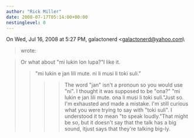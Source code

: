 ```yaml
---
author: "Rick Miller"
date: 2008-07-17T05:14:00+00:00
nestinglevel: 0
---
```

On Wed, Jul 16, 2008 at 5:27 PM, galactonerd <[galactonerd@yahoo.com](mailto://galactonerd@yahoo.com)\
> wrote:

> Or what about "mi lukin lon lupa?"I like it.
>> "mi lukin e jan lili mute. ni li musi li toki suli."
>>>> The word "jan" isn't a pronoun so you would use "ni".
>> I thought it was supposed to be "ona?" "mi lukin e jan lili mute.
> ona li musi li toki suli."Just so. I'm exhausted and made a mistake.
>> I'm still curious what you were trying to say with "toki suli".
>> I understood it to mean "to speak loudly."That might be so, but it doesn't say that the talk has a big sound, itjust says that they're talking big-ly.